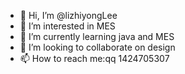 - 👋 Hi, I’m @lizhiyongLee
- 👀 I’m interested in MES
- 🌱 I’m currently learning java and MES
- 💞️ I’m looking to collaborate on design
- 📫 How to reach me:qq 1424705307

<!---
lizhiyongLee/lizhiyongLee is a ✨ special ✨ repository because its `README.md` (this file) appears on your GitHub profile.
You can click the Preview link to take a look at your changes.
--->
